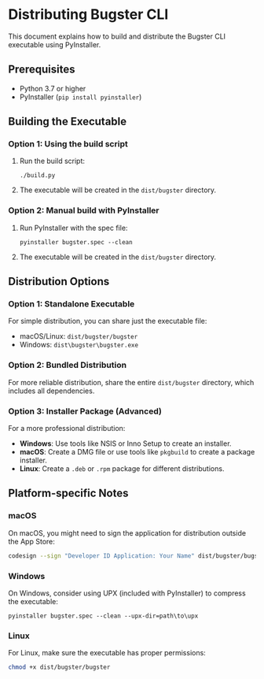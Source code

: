 # Distributing Bugster CLI

This document explains how to build and distribute the Bugster CLI executable using PyInstaller.

## Prerequisites

- Python 3.7 or higher
- PyInstaller (`pip install pyinstaller`)

## Building the Executable

### Option 1: Using the build script

1. Run the build script:
   ```
   ./build.py
   ```
   
2. The executable will be created in the `dist/bugster` directory.

### Option 2: Manual build with PyInstaller

1. Run PyInstaller with the spec file:
   ```
   pyinstaller bugster.spec --clean
   ```

2. The executable will be created in the `dist/bugster` directory.

## Distribution Options

### Option 1: Standalone Executable

For simple distribution, you can share just the executable file:
- macOS/Linux: `dist/bugster/bugster`
- Windows: `dist\bugster\bugster.exe`

### Option 2: Bundled Distribution

For more reliable distribution, share the entire `dist/bugster` directory, which includes all dependencies.

### Option 3: Installer Package (Advanced)

For a more professional distribution:

- **Windows**: Use tools like NSIS or Inno Setup to create an installer.
- **macOS**: Create a DMG file or use tools like `pkgbuild` to create a package installer.
- **Linux**: Create a `.deb` or `.rpm` package for different distributions.

## Platform-specific Notes

### macOS

On macOS, you might need to sign the application for distribution outside the App Store:

```bash
codesign --sign "Developer ID Application: Your Name" dist/bugster/bugster
```

### Windows

On Windows, consider using UPX (included with PyInstaller) to compress the executable:

```
pyinstaller bugster.spec --clean --upx-dir=path\to\upx
```

### Linux

For Linux, make sure the executable has proper permissions:

```bash
chmod +x dist/bugster/bugster
``` 